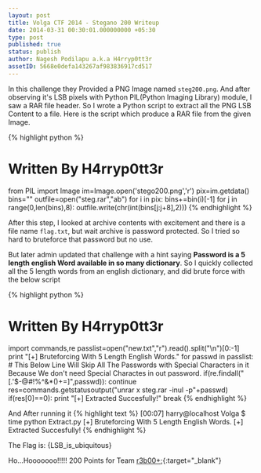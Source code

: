 ```yaml
---
layout: post
title: Volga CTF 2014 - Stegano 200 Writeup
date: 2014-03-31 00:30:01.000000000 +05:30
type: post
published: true
status: publish
author: Nagesh Podilapu a.k.a H4rryp0tt3r
assetID: 5668e0defa143267af983836917cd517
---
```

In this challenge they Provided a PNG Image named `steg200.png`. And after observing it's LSB pixels with Python PIL(Python Imaging Library) module, I saw a RAR file header. So I wrote a Python script to extract all the PNG LSB Content to a file. Here is the script which produce a RAR file from the given Image.

{% highlight python %}
# Written By H4rryp0tt3r
from PIL import Image
im=Image.open('stego200.png','r')
pix=im.getdata()
bins=""
outfile=open("steg.rar","ab")
for i in pix:
    bins+=bin(i)[-1]
for j in range(0,len(bins),8):
    outfile.write(chr(int(bins[j:j+8],2)))
{% endhighlight %}

After this step, I looked at archive contents with excitement and there is a file name `flag.txt`, but wait archive is password protected. So I tried so hard to bruteforce that password but no use.

But later admin updated that challenge with a hint saying **Password is a 5 length english Word available in so many dictionary**. So I quickly collected all the 5 length words from an english dictionary, and did brute force with the below script

{% highlight python %}
# Written By H4rryp0tt3r
import commands,re
passlist=open("new.txt","r").read().split("\n")[0:-1]
print "[+] Bruteforcing With 5 Length English Words."
for passwd in passlist:
    # This Below Line Will Skip All The Passwords with Special Characters in it Because We don't need Special Charactes in out password.
    if(re.findall("[.'$-@#!%^&*()+=]",passwd)):
        continue
    res=commands.getstatusoutput("unrar x steg.rar -inul -p"+passwd)
    if(res[0]==0):
        print "[+] Extracted Succesfully!"
        break
{% endhighlight %}

And After running it
{% highlight text %}
[00:07] harry@localhost Volga $ time python Extract.py
[+] Bruteforcing With 5 Length English Words.
[+] Extracted Succesfully!
{% endhighlight %}

The Flag is: {LSB_is_ubiquitous}

Ho...Hooooooo!!!!! 200 Points for Team [r3b00+;][r3b00t-link]{:target="_blank"}


[r3b00t-link]: https://ctftime.org/team/4882